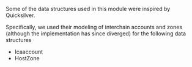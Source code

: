 Some of the data structures used in this module were inspired by Quicksilver.

Specifically, we used their modeling of interchain accounts and zones (although the implementation has since diverged) for the following data structures
- Icaaccount
- HostZone
